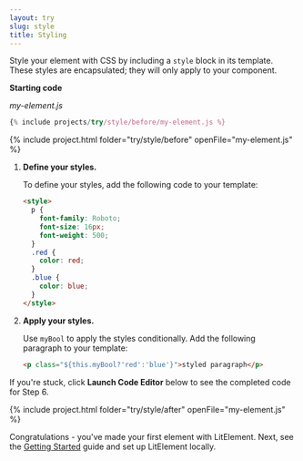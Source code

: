 ```yaml
---
layout: try
slug: style
title: Styling
---
```


Style your element with CSS by including a `style` block in its template. These styles are encapsulated; they will only apply to your component. 

**Starting code**

_my-element.js_

```js
{% include projects/try/style/before/my-element.js %}
```

{% include project.html folder="try/style/before" openFile="my-element.js" %}

1.  **Define your styles.**

    To define your styles, add the following code to your template:

    ```html
    <style>
      p {
        font-family: Roboto;
        font-size: 16px;
        font-weight: 500;
      }
      .red {
        color: red;
      }
      .blue {
        color: blue;
      }
    </style>
    ```

2. **Apply your styles.**

    Use `myBool` to apply the styles conditionally. Add the following paragraph to your template:

    ```html
    <p class="${this.myBool?'red':'blue'}">styled paragraph</p>
    ```

If you're stuck, click **Launch Code Editor** below to see the completed code for Step 6.

{% include project.html folder="try/style/after" openFile="my-element.js" %}

Congratulations - you've made your first element with LitElement. Next, see the [Getting&nbsp;Started](/guide/start) guide and set up LitElement locally.
